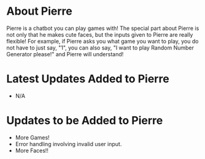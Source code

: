 # About Pierre
Pierre is a chatbot you can play games with! The special part about Pierre is not only that he makes cute faces, but the inputs given to Pierre are really flexible! For example, if Pierre asks you what game you want to play, you do not have to just say, "1", you can also say, "I want to play Random Number Generator please!" and Pierre will understand!

# Latest Updates Added to Pierre
- N/A

# Updates to be Added to Pierre
- More Games!
- Error handling involving invalid user input.
- More Faces!!
